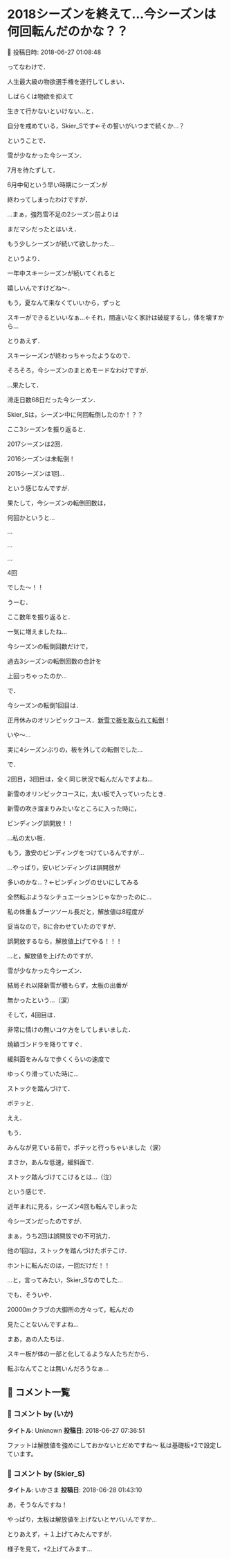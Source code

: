 # 2018シーズンを終えて…今シーズンは何回転んだのかな？？

📅 投稿日時: 2018-06-27 01:08:48

ってなわけで．


人生最大級の物欲選手権を遂行してしまい．


しばらくは物欲を抑えて


生きて行かないといけない…と．


自分を戒めている，Skier_Sです←その誓いがいつまで続くか…？





ということで．


雪が少なかった今シーズン．


7月を待たずして．


6月中旬という早い時期にシーズンが


終わってしまったわけですが．


…まぁ，強烈雪不足の2シーズン前よりは


まだマシだったとはいえ．


もう少しシーズンが続いて欲しかった…





というより．


一年中スキーシーズンが続いてくれると


嬉しいんですけどね～．


もう，夏なんて来なくていいから，ずっと


スキーができるといいなぁ…←それ，間違いなく家計は破綻するし，体を壊すから…





とりあえず．


スキーシーズンが終わっちゃったようなので．


そろそろ，今シーズンのまとめモードなわけですが．





…果たして．


滑走日数68日だった今シーズン．


Skier_Sは，シーズン中に何回転倒したのか！？？





ここ3シーズンを振り返ると．


2017シーズンは2回．


2016シーズンは未転倒！


2015シーズンは1回…


という感じなんですが．





果たして，今シーズンの転倒回数は，


何回かというと…





…


…


…


4回





でした～！！





うーむ．


ここ数年を振り返ると．


一気に増えましたね…


今シーズンの転倒回数だけで，


過去3シーズンの転倒回数の合計を


上回っちゃったのか…





で．


今シーズンの転倒1回目は．


正月休みのオリンピックコース．[新雪で板を取られて転倒](e246983477ad06570afff2b6196924647.md)！


いや～…


実に4シーズンぶりの，板を外しての転倒でした…





で．


2回目，3回目は，全く同じ状況で転んだんですよね…


新雪のオリンピックコースに，太い板で入っていったとき．


新雪の吹き溜まりみたいなところに入った時に，


ビンディング誤開放！！


…私の太い板．


もう，激安のビンディングをつけているんですが…


…やっぱり，安いビンディングは誤開放が


多いのかな…？←ビンディングのせいにしてみる


全然転ぶようなシチュエーションじゃなかったのに…





私の体重＆ブーツソール長だと，解放値は8程度が


妥当なので，8に合わせていたのですが．


誤開放するなら，解放値上げてやる！！！


…と，解放値を上げたのですが．


雪が少なかった今シーズン．


結局それ以降新雪が積もらず，太板の出番が


無かったという…（涙）





そして，4回目は．


非常に情けの無いコケ方をしてしまいました．


焼額ゴンドラを降りてすぐ．


緩斜面をみんなで歩くくらいの速度で


ゆっくり滑っていた時に…


ストックを踏んづけて．


ポテッと．


ええ．


もう．


みんなが見ている前で，ポテッと行っちゃいました（涙）





まさか，あんな低速，緩斜面で．


ストック踏んづけてこけるとは…（泣）





という感じで．


近年まれに見る，シーズン4回も転んでしまった


今シーズンだったのですが．





まぁ，うち2回は誤開放での不可抗力．


他の1回は，ストックを踏んづけたポテこけ．





ホントに転んだのは，一回だけだ！！


…と，言ってみたい，Skier_Sなのでした…





でも．そういや．


20000mクラブの大御所の方々って，転んだの


見たことないんですよね…





まあ，あの人たちは．


スキー板が体の一部と化してるような人たちだから．


転ぶなんてことは無いんだろうなぁ…

## 💬 コメント一覧

### 💬 コメント by (いか)
**タイトル**: Unknown
**投稿日**: 2018-06-27 07:36:51

ファットは解放値を強めにしておかないとだめですね〜 私は基礎板+2で設定しています。

### 💬 コメント by (Skier_S)
**タイトル**: いかさま
**投稿日**: 2018-06-28 01:43:10

あ，そうなんですね！

やっぱり，太板は解放値を上げないとヤバいんですか…

とりあえず，＋１上げてみたんですが．

様子を見て，+2上げてみます…

